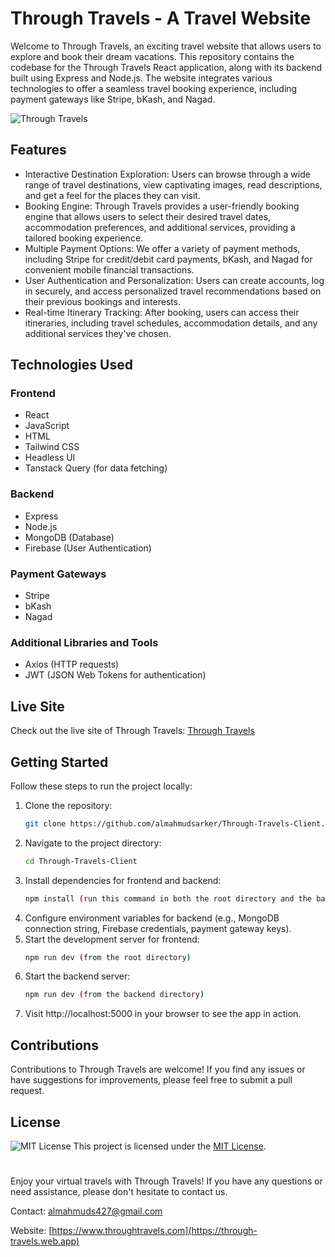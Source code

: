 # Through Travels - A Travel Website
Welcome to Through Travels, an exciting travel website that allows users to explore and book their dream vacations. 
This repository contains the codebase for the Through Travels React application, along with its backend built using Express and Node.js. 
The website integrates various technologies to offer a seamless travel booking experience, including payment gateways like Stripe, bKash, and Nagad.

![Through Travels](https://i.ibb.co/d5xRtyz/banner-section.jpg)


## Features
- Interactive Destination Exploration: Users can browse through a wide range of travel destinations, view captivating images, read descriptions, and get a feel for the places they can visit.
- Booking Engine: Through Travels provides a user-friendly booking engine that allows users to select their desired travel dates, accommodation preferences, and additional services, providing a tailored booking experience.
- Multiple Payment Options: We offer a variety of payment methods, including Stripe for credit/debit card payments, bKash, and Nagad for convenient mobile financial transactions.
- User Authentication and Personalization: Users can create accounts, log in securely, and access personalized travel recommendations based on their previous bookings and interests.
- Real-time Itinerary Tracking: After booking, users can access their itineraries, including travel schedules, accommodation details, and any additional services they've chosen.

## Technologies Used

### Frontend

- React
- JavaScript
- HTML
- Tailwind CSS
- Headless UI
- Tanstack Query (for data fetching)

### Backend
- Express
- Node.js
- MongoDB (Database)
- Firebase (User Authentication)

### Payment Gateways
- Stripe
- bKash
- Nagad

### Additional Libraries and Tools
- Axios (HTTP requests)
- JWT (JSON Web Tokens for authentication)

## Live Site
Check out the live site of Through Travels: [Through Travels](https://through-travels.web.app)

## Getting Started
Follow these steps to run the project locally:

1. Clone the repository:
   ```bash
   git clone https://github.com/almahmudsarker/Through-Travels-Client.git
2. Navigate to the project directory:
   ```bash
   cd Through-Travels-Client
3. Install dependencies for frontend and backend:
   ```bash
   npm install (run this command in both the root directory and the backend directory)
4. Configure environment variables for backend (e.g., MongoDB connection string, Firebase credentials, payment gateway keys).
5. Start the development server for frontend:
   ```bash
   npm run dev (from the root directory)
6. Start the backend server:
   ```bash
   npm run dev (from the backend directory)
7. Visit http://localhost:5000 in your browser to see the app in action.

## Contributions
Contributions to Through Travels are welcome! If you find any issues or have suggestions for improvements, please feel free to submit a pull request.

## License
![MIT License](https://i.ibb.co/NTHxy9w/100px-MIT-logo-svg.png)
This project is licensed under the [MIT License](LICENSE).

#
Enjoy your virtual travels with Through Travels! If you have any questions or need assistance, please don't hesitate to contact us.

Contact: almahmuds427@gmail.com

Website:  [https://www.throughtravels.com](https://through-travels.web.app)
